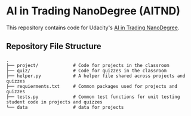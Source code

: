 # AI in Trading NanoDegree (AITND)
This repository contains code for Udacity's [AI in Trading NanoDegree](https://www.udacity.com/course/nd880).
## Repository File Structure
    .
    ├── project/             # Code for projects in the classroom
    ├── quiz/                # Code for quizzes in the classroom
    ├── helper.py            # A helper file shared across projects and quizzes
    ├── requierments.txt     # Common packages used for projects and quizzes
    ├── tests.py             # Common test functions for unit testing student code in projects and quizzes
	└── data             	 # data for projects

